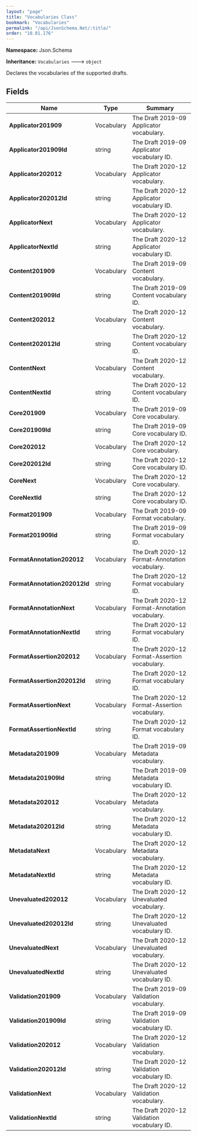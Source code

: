 ```yaml
---
layout: "page"
title: "Vocabularies Class"
bookmark: "Vocabularies"
permalink: "/api/JsonSchema.Net/:title/"
order: "10.01.176"
---
```

**Namespace:** Json.Schema

**Inheritance:**
`Vocabularies`
 🡒 
`object`

Declares the vocabularies of the supported drafts.

## Fields

| Name | Type | Summary |
|---|---|---|
| **Applicator201909** | Vocabulary | The Draft 2019-09 Applicator vocabulary. |
| **Applicator201909Id** | string | The Draft 2019-09 Applicator vocabulary ID. |
| **Applicator202012** | Vocabulary | The Draft 2020-12 Applicator vocabulary. |
| **Applicator202012Id** | string | The Draft 2020-12 Applicator vocabulary ID. |
| **ApplicatorNext** | Vocabulary | The Draft 2020-12 Applicator vocabulary. |
| **ApplicatorNextId** | string | The Draft 2020-12 Applicator vocabulary ID. |
| **Content201909** | Vocabulary | The Draft 2019-09 Content vocabulary. |
| **Content201909Id** | string | The Draft 2019-09 Content vocabulary ID. |
| **Content202012** | Vocabulary | The Draft 2020-12 Content vocabulary. |
| **Content202012Id** | string | The Draft 2020-12 Content vocabulary ID. |
| **ContentNext** | Vocabulary | The Draft 2020-12 Content vocabulary. |
| **ContentNextId** | string | The Draft 2020-12 Content vocabulary ID. |
| **Core201909** | Vocabulary | The Draft 2019-09 Core vocabulary. |
| **Core201909Id** | string | The Draft 2019-09 Core vocabulary ID. |
| **Core202012** | Vocabulary | The Draft 2020-12 Core vocabulary. |
| **Core202012Id** | string | The Draft 2020-12 Core vocabulary ID. |
| **CoreNext** | Vocabulary | The Draft 2020-12 Core vocabulary. |
| **CoreNextId** | string | The Draft 2020-12 Core vocabulary ID. |
| **Format201909** | Vocabulary | The Draft 2019-09 Format vocabulary. |
| **Format201909Id** | string | The Draft 2019-09 Format vocabulary ID. |
| **FormatAnnotation202012** | Vocabulary | The Draft 2020-12 Format-Annotation vocabulary. |
| **FormatAnnotation202012Id** | string | The Draft 2020-12 Format vocabulary ID. |
| **FormatAnnotationNext** | Vocabulary | The Draft 2020-12 Format-Annotation vocabulary. |
| **FormatAnnotationNextId** | string | The Draft 2020-12 Format vocabulary ID. |
| **FormatAssertion202012** | Vocabulary | The Draft 2020-12 Format-Assertion vocabulary. |
| **FormatAssertion202012Id** | string | The Draft 2020-12 Format vocabulary ID. |
| **FormatAssertionNext** | Vocabulary | The Draft 2020-12 Format-Assertion vocabulary. |
| **FormatAssertionNextId** | string | The Draft 2020-12 Format vocabulary ID. |
| **Metadata201909** | Vocabulary | The Draft 2019-09 Metadata vocabulary. |
| **Metadata201909Id** | string | The Draft 2019-09 Metadata vocabulary ID. |
| **Metadata202012** | Vocabulary | The Draft 2020-12 Metadata vocabulary. |
| **Metadata202012Id** | string | The Draft 2020-12 Metadata vocabulary ID. |
| **MetadataNext** | Vocabulary | The Draft 2020-12 Metadata vocabulary. |
| **MetadataNextId** | string | The Draft 2020-12 Metadata vocabulary ID. |
| **Unevaluated202012** | Vocabulary | The Draft 2020-12 Unevaluated vocabulary. |
| **Unevaluated202012Id** | string | The Draft 2020-12 Unevaluated vocabulary ID. |
| **UnevaluatedNext** | Vocabulary | The Draft 2020-12 Unevaluated vocabulary. |
| **UnevaluatedNextId** | string | The Draft 2020-12 Unevaluated vocabulary ID. |
| **Validation201909** | Vocabulary | The Draft 2019-09 Validation vocabulary. |
| **Validation201909Id** | string | The Draft 2019-09 Validation vocabulary ID. |
| **Validation202012** | Vocabulary | The Draft 2020-12 Validation vocabulary. |
| **Validation202012Id** | string | The Draft 2020-12 Validation vocabulary ID. |
| **ValidationNext** | Vocabulary | The Draft 2020-12 Validation vocabulary. |
| **ValidationNextId** | string | The Draft 2020-12 Validation vocabulary ID. |

